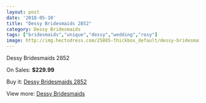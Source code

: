 ```yaml
---
layout: post
date: '2018-05-10'
title: "Dessy Bridesmaids 2852"
category: Dessy Bridesmaids
tags: ["bridesmaids","unique","dessy","wedding","rosy"]
image: http://img.hectodress.com/25885-thickbox_default/dessy-bridesmaids-2852.jpg
---
```

Dessy Bridesmaids 2852

On Sales: **$229.99**
<a href="https://www.hectodress.com/dessy-bridesmaids/12049-dessy-bridesmaids-2852.html"><amp-img layout="responsive" width="600" height="600" src="//img.hectodress.com/25885-thickbox_default/dessy-bridesmaids-2852.jpg" alt="Dessy Bridesmaids 2852 0" /></a>
<a href="https://www.hectodress.com/dessy-bridesmaids/12049-dessy-bridesmaids-2852.html"><amp-img layout="responsive" width="600" height="600" src="//img.hectodress.com/25886-thickbox_default/dessy-bridesmaids-2852.jpg" alt="Dessy Bridesmaids 2852 1" /></a>

Buy it: [Dessy Bridesmaids 2852](https://www.hectodress.com/dessy-bridesmaids/12049-dessy-bridesmaids-2852.html "Dessy Bridesmaids 2852")

View more: [Dessy Bridesmaids](https://www.hectodress.com/187-dessy-bridesmaids "Dessy Bridesmaids")